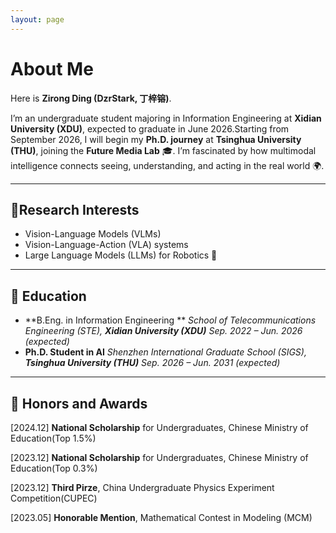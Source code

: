 ```yaml
---
layout: page
---
```


# About Me

Here is **Zirong Ding (DzrStark, 丁梓镕)**.<br>

 I’m an undergraduate student majoring in Information Engineering at **Xidian University (XDU)**, expected to graduate in June 2026.Starting from September 2026, I will begin my **Ph.D. journey** at **Tsinghua University (THU)**, joining the **Future Media Lab** 🎓. I’m fascinated by how multimodal intelligence connects seeing, understanding, and acting in the real world 🌍.

---

## 🔬Research Interests

- Vision-Language Models (VLMs)
- Vision-Language-Action (VLA) systems
- Large Language Models (LLMs) for Robotics 🤖

---

## 📖 Education

- **B.Eng. in Information Engineering **
   *School of Telecommunications Engineering (STE), **Xidian University (XDU)***
   *Sep. 2022 – Jun. 2026 (expected)*
- **Ph.D. Student in AI**
   *Shenzhen International Graduate School (SIGS), **Tsinghua University (THU)***
   *Sep. 2026 – Jun. 2031 (expected)*

---

## 🎉 Honors and Awards

[2024.12] **National Scholarship** for Undergraduates, Chinese Ministry of Education(Top 1.5%)

[2023.12] **National Scholarship** for Undergraduates, Chinese Ministry of Education(Top 0.3%)

[2023.12] **Third Pirze**, China Undergraduate Physics Experiment Competition(CUPEC)

[2023.05] **Honorable Mention**, Mathematical Contest in Modeling (MCM)

<br>



